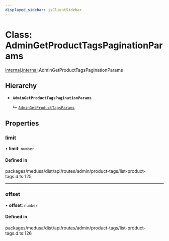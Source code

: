 ```yaml
---
displayed_sidebar: jsClientSidebar
---
```


# Class: AdminGetProductTagsPaginationParams

[internal](../modules/internal-8.md).[internal](../modules/internal-8.internal.md).AdminGetProductTagsPaginationParams

## Hierarchy

- **`AdminGetProductTagsPaginationParams`**

  ↳ [`AdminGetProductTagsParams`](internal-8.internal.AdminGetProductTagsParams.md)

## Properties

### limit

• **limit**: `number`

#### Defined in

packages/medusa/dist/api/routes/admin/product-tags/list-product-tags.d.ts:125

___

### offset

• **offset**: `number`

#### Defined in

packages/medusa/dist/api/routes/admin/product-tags/list-product-tags.d.ts:126
